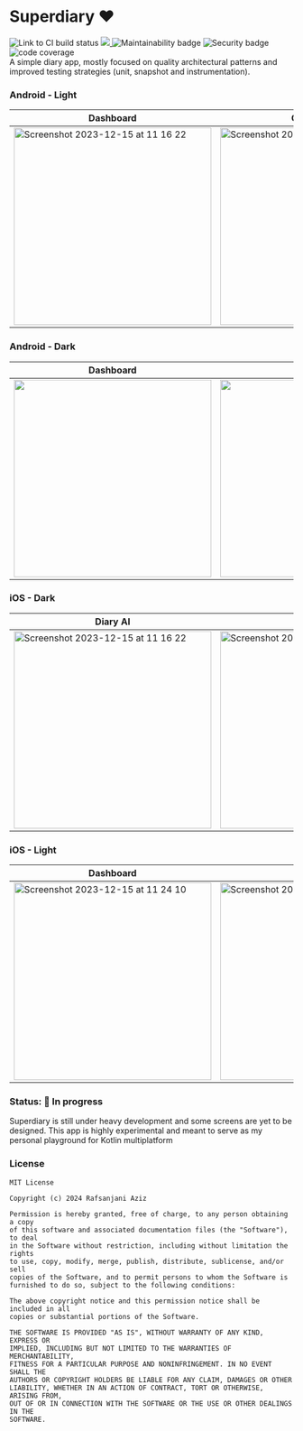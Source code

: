 # Superdiary ❤️

<div align="left">
    <img src = "https://github.com/Rafsanjani/superdiary/actions/workflows/build.yml/badge.svg"  alt="Link to CI build status"/>
    <a href = "https://twitter.com/coded_rafs">
        <img src = "https://img.shields.io/twitter/follow/coded_rafs"/>
    </a>
    <img src="https://sonarcloud.io/api/project_badges/measure?project=rafsanjani_superdiary&metric=sqale_rating" alt="Maintainability badge"/>
    <img src="https://sonarcloud.io/api/project_badges/measure?project=rafsanjani_superdiary&metric=security_rating" alt="Security badge" />
    <img src="https://sonarcloud.io/api/project_badges/measure?project=rafsanjani_superdiary&metric=coverage" alt="code coverage" />
</div>
A simple diary app, mostly focused on quality architectural patterns and improved testing strategies (unit, snapshot and instrumentation).

### Android - Light

| Dashboard                                                                                                  | Create Diary                                                                                      |
|------------------------------------------------------------------------------------------------------------|-------------------------------------------------------------------------------------------------------|
|  <img width="350" alt="Screenshot 2023-12-15 at 11 16 22" src="https://github.com/rafsanjani/superdiary/assets/9197459/192494b8-162f-4cc2-a416-aebe5ea11da8"> |<img width="350" alt="Screenshot 2023-12-15 at 11 16 22" src="https://github.com/rafsanjani/superdiary/assets/9197459/a5f608c5-d526-41f4-b382-7abfbaea1b9f"> |






### Android - Dark

| Dashboard                                                                                                        | Diary AI                                                                                                    |
|----------------------------------------------------------------------------------------------------------------------|---------------------------------------------------------------------------------------------------------|
|<img width="350" src="https://github.com/rafsanjani/superdiary/assets/9197459/f84e64fd-daba-4663-ba8e-55a2a27b7280" /> | <img width="350" src="https://github.com/rafsanjani/superdiary/assets/9197459/cc10b064-9b1a-43be-8bcd-53e9d9fbbfa5" /> |

### iOS - Dark

| Diary AI                                                                                                                                                    | Dashboard                                                                                                                                                    |
|--------------------------------------------------------------------------------------------------------------------------------------------------------------|--------------------------------------------------------------------------------------------------------------------------------------------------------------|
| <img width="350" alt="Screenshot 2023-12-15 at 11 16 22" src="https://github.com/rafsanjani/superdiary/assets/9197459/a736d7b0-ed27-422b-af4e-58317a7af47d"> | <img width="350" alt="Screenshot 2023-12-15 at 11 21 01" src="https://github.com/rafsanjani/superdiary/assets/9197459/98c012b9-3690-4148-a911-9a0ea1ac51fc"> |

### iOS - Light

| Dashboard                                                                                                                                                    | Diary AI                                                                                                                                                     |
|--------------------------------------------------------------------------------------------------------------------------------------------------------------|--------------------------------------------------------------------------------------------------------------------------------------------------------------|
| <img width="350" alt="Screenshot 2023-12-15 at 11 24 10" src="https://github.com/rafsanjani/superdiary/assets/9197459/d81df92c-69b8-4a6c-8717-d5959250afe7"> | <img width="350" alt="Screenshot 2023-12-15 at 11 24 17" src="https://github.com/rafsanjani/superdiary/assets/9197459/1ce75c99-e498-4e66-afc0-a32ac4bac8f2"> |

### Status: 🚧 In progress

<p>Superdiary is still under heavy development and some screens are yet to be designed. This app is highly experimental and meant to serve as my personal playground for Kotlin multiplatform </p>

### License

```
MIT License

Copyright (c) 2024 Rafsanjani Aziz

Permission is hereby granted, free of charge, to any person obtaining a copy
of this software and associated documentation files (the "Software"), to deal
in the Software without restriction, including without limitation the rights
to use, copy, modify, merge, publish, distribute, sublicense, and/or sell
copies of the Software, and to permit persons to whom the Software is
furnished to do so, subject to the following conditions:

The above copyright notice and this permission notice shall be included in all
copies or substantial portions of the Software.

THE SOFTWARE IS PROVIDED "AS IS", WITHOUT WARRANTY OF ANY KIND, EXPRESS OR
IMPLIED, INCLUDING BUT NOT LIMITED TO THE WARRANTIES OF MERCHANTABILITY,
FITNESS FOR A PARTICULAR PURPOSE AND NONINFRINGEMENT. IN NO EVENT SHALL THE
AUTHORS OR COPYRIGHT HOLDERS BE LIABLE FOR ANY CLAIM, DAMAGES OR OTHER
LIABILITY, WHETHER IN AN ACTION OF CONTRACT, TORT OR OTHERWISE, ARISING FROM,
OUT OF OR IN CONNECTION WITH THE SOFTWARE OR THE USE OR OTHER DEALINGS IN THE
SOFTWARE.
```
